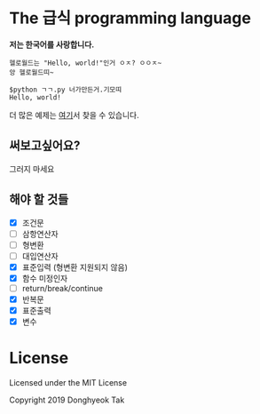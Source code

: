 # The 급식 programming language
**저는 한국어를 사랑합니다.**


```text
헬로월드는 "Hello, world!"인거 ㅇㅈ? ㅇㅇㅈ~
앙 헬로월드띠~
```

```text
$python ㄱㄱ.py 너가만든거.기모띠
Hello, world!
```

더 많은 예제는  [여기](https://github.com/GeubsikLang/GeubsikPy/tree/master/tests)서 찾을 수 있습니다.

## 써보고싶어요?
그러지 마세요

## 해야 할 것들
 - [x] 조건문
 - [ ] 삼항연산자
 - [ ] 형변환
 - [ ] 대입연산자
 - [x] 표준입력 (형변환 지원되지 않음)
 - [x] 함수 미정인자
 - [ ] return/break/continue
 - [x] 반복문
 - [x] 표준출력
 - [x] 변수
 
 # License
Licensed under the MIT License

Copyright 2019 Donghyeok Tak
